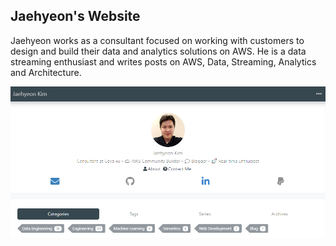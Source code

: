 ## Jaehyeon's Website

Jaehyeon works as a consultant focused on working with customers to design and build their data and analytics solutions on AWS. He is a data streaming enthusiast and writes posts on AWS, Data, Streaming, Analytics and Architecture.

![](./public/site-feature-image.png)